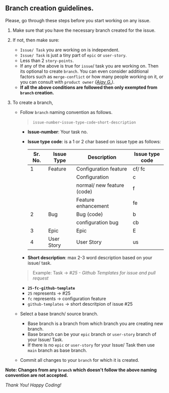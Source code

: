 ## Branch creation guidelines.
Please, go through these steps before you start working on any issue.

1. Make sure that you have the necessary branch created for the issue.
2. If not, then make sure:
   - `Issue/ Task` you are working on is independent.
   - `Issue/ Task` is just a tiny part of `epic` or `user-story`.
   - Less than 2 `story-points`.
   - If any of the above is true for `issue`/ task you are working on. Then its optional to create `branch`. You can even consider additional factors such as `merge-conflict` or how many people working on it, or you can consult with `product owner` _([Ajay G.](https://www.github.com/ajayg2808))_.
   - **If all the above conditions are followed then only exempted from `branch` creation.**

3. To create a branch,
   - Follow `branch` naming convention as follows.
     > `issue-number`-`issue-type-code`-`short-description`
        
      * **Issue-number**: Your task no.
       
      * **Issue type code**: is a 1 or 2 char based on issue type as follows:
             
        | Sr. No. 	| Issue Type 	| Description                	| Issue type code 	|
        |---------	|------------	|----------------------------	|-----------------	|
        | 1       	| Feature    	| Configuration feature      	| cf/ fc            |
        |         	|            	| Configuration              	| c               	|
        |         	|            	| normal/ new feature (code) 	| f               	|
        |           |             | Feature enhancement         | fe                |
        | 2       	| Bug        	| Bug (code)                 	| b               	|
        |         	|            	| configuration bug          	| cb              	|
        | 3       	| Epic       	| Epic                       	| E               	|
        | 4       	| User Story 	| User Story                 	| us              	|

     * **Short description**: max 2-3 word description based on your issue/ task.


     > Example: Task -> _#25 - Github Templates for issue and pull request_
       - **`25-fc-github-template`**
       - `25` represents -> #25
       - `fc` represents -> configuration feature
       - `github-templates` -> short descritpion of issue #25
        
   - Select a base branch/ source branch.
     * Base branch is a branch from which branch you are creating new branch.
     * Base branch can be your `epic` branch or `user-story` branch of your Issue/ Task.
     * If there is no `epic` or `user-story` for your Issue/ Task then use `main` branch as base branch.

   - Commit all changes to your `branch` for which it is created.


**Note: Changes from any `branch` which doesn't follow the above naming convention are not accepted.**

_Thank You! Happy Coding!_

